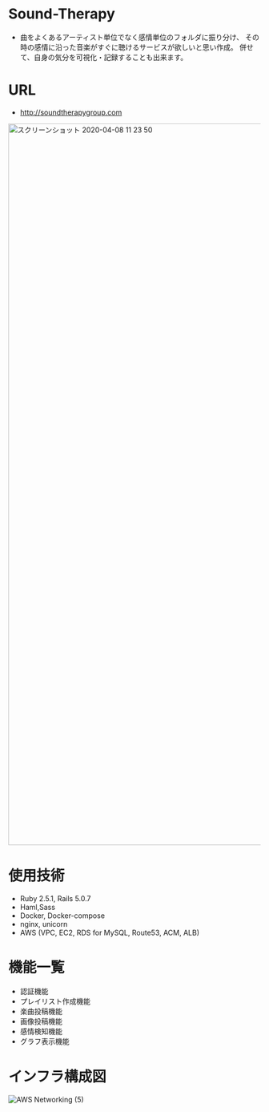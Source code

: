 # Sound-Therapy
- 曲をよくあるアーティスト単位でなく感情単位のフォルダに振り分け、
その時の感情に沿った音楽がすぐに聴けるサービスが欲しいと思い作成。
併せて、自身の気分を可視化・記録することも出来ます。
# URL
- http://soundtherapygroup.com
<img width="1440" alt="スクリーンショット 2020-04-08 11 23 50" src="https://user-images.githubusercontent.com/59190800/78737898-97a7e800-798b-11ea-9fdc-646daee546bd.png">

# 使用技術
- Ruby 2.5.1, Rails 5.0.7
- Haml,Sass
- Docker, Docker-compose
- nginx, unicorn
- AWS (VPC, EC2, RDS for MySQL, Route53, ACM, ALB)

# 機能一覧
- 認証機能
- プレイリスト作成機能
- 楽曲投稿機能
- 画像投稿機能
- 感情検知機能
- グラフ表示機能

# インフラ構成図
![AWS Networking (5)](https://user-images.githubusercontent.com/59190800/78738417-d38f7d00-798c-11ea-8786-d098b60efb21.png)
